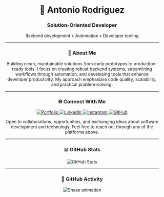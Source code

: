 <div align="center">

# 👋 Antonio Rodriguez

### Solution-Oriented Developer

Backend development • Automation • Developer tooling

---

### 🚀 About Me

Building clean, maintainable solutions from early prototypes to production-ready tools. I focus on creating robust backend systems, streamlining workflows through automation, and developing tools that enhance developer productivity. My approach emphasizes code quality, scalability, and practical problem-solving.

---

### 🌐 Connect With Me

<p>
  <a href="https://antoniorodriguez.no">
    <img src="https://img.shields.io/badge/Portfolio-fab387?style=for-the-badge&logo=firefox&logoColor=1e1e2e" alt="Portfolio"/>
  </a>
  <a href="https://www.linkedin.com/in/antoniorodr/">
    <img src="https://img.shields.io/badge/LinkedIn-89b4fa?style=for-the-badge&logo=linkedin&logoColor=1e1e2e" alt="LinkedIn"/>
  </a>
  <a href="https://www.instagram.com/antonioronor/">
    <img src="https://img.shields.io/badge/Instagram-f5c2e7?style=for-the-badge&logo=instagram&logoColor=1e1e2e" alt="Instagram"/>
  </a>
  <a href="https://github.com/antoniorodr">
    <img src="https://img.shields.io/badge/GitHub-a6e3a1?style=for-the-badge&logo=github&logoColor=1e1e2e" alt="GitHub"/>
  </a>
</p>

Open to collaborations, opportunities, and exchanging ideas about software development and technology. Feel free to reach out through any of the platforms above.

---

### 📊 GitHub Stats

<p>
  <img src="https://github-readme-stats.vercel.app/api?username=antoniorodr&show_icons=true&theme=catppuccin_mocha&hide_border=true&border_radius=10&include_all_commits=true&count_private=true" alt="GitHub Stats" />
</p>

---

### 🐍 GitHub Activity

<img src="https://raw.githubusercontent.com/antoniorodr/antoniorodr/output/snake-mocha.svg" alt="Snake animation" />

</div>
